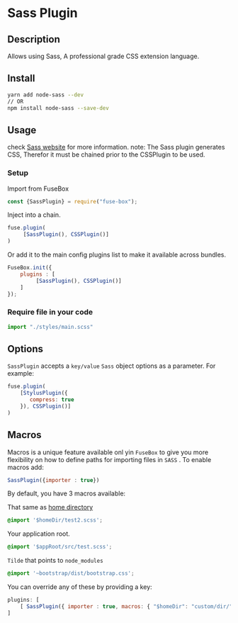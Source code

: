 # Sass Plugin

## Description
Allows using Sass, A professional grade CSS extension language.

## Install

```bash
yarn add node-sass --dev
// OR
npm install node-sass --save-dev
```

## Usage
check [Sass website](http://sass-lang.com/) for more information.
note: The Sass plugin generates CSS, Therefor it must be chained prior to the CSSPlugin to be used.

### Setup

Import from FuseBox

```js
const {SassPlugin} = require("fuse-box");
```

Inject into a chain.

```js
fuse.plugin(
     [SassPlugin(), CSSPlugin()]
)
```

Or add it to the main config plugins list to make it available across bundles.

```js
FuseBox.init({
    plugins : [
         [SassPlugin(), CSSPlugin()]
    ]
});
```

### Require file in your code
```js
import "./styles/main.scss"
```

## Options

`SassPlugin` accepts a `key/value` `Sass` object options as a parameter. For example:

```js
fuse.plugin(
    [StylusPlugin({
       compress: true
    }), CSSPlugin()]
)
```

## Macros

Macros is a unique feature available onl yin `FuseBox` to give you more flexibility on how to define paths for importing files in `SASS` . To enable macros add:

```js
SassPlugin({importer : true})
```

By default, you have 3 macros available:

That same as [home directory](#home-directory)
```css
@import '$homeDir/test2.scss';
```

Your application root.

```css
@import '$appRoot/src/test.scss';
```

`Tilde` that points to `node_modules`

```css
@import '~bootstrap/dist/bootstrap.css';
```

You can override any of these by providing a key:

```js
plugins: [
    [ SassPlugin({ importer : true, macros: { "$homeDir": "custom/dir/" }}), CSSPlugin() ]
]
```